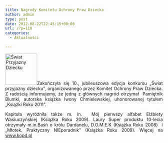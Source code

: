 ```yaml
---
title: Nagrody Komitetu Ochrony Praw Dziecka
author: admin
type: post
date: 2012-08-22T22:45:15+00:00
url: /?p=110
categories:
  - Aktualności

---
```

<p style="text-align: justify;">
  <a href="http://www.ibby.pl/wp-content/uploads/2013/02/spd.jpg" rel="lightbox[110]"><img class="alignleft size-thumbnail wp-image-111" alt="Świat Przyjazny Dziecku" src="http://www.ibby.pl/wp-content/uploads/2013/02/spd-102x100.jpg" width="102" height="100" srcset="http://www.ibby.pl/wp-content/uploads/2013/02/spd-102x100.jpg 102w, http://www.ibby.pl/wp-content/uploads/2013/02/spd-205x200.jpg 205w, http://www.ibby.pl/wp-content/uploads/2013/02/spd.jpg 400w" sizes="(max-width: 102px) 100vw, 102px" /></a>Zakończyła się 10., jubileuszowa edycja konkursu &#8222;Świat przyjazny dziecku&#8221;, organizowanego przez Komitet Ochrony Praw Dziecka. Z radością informujemy, że jedną z głównych nagród otrzymał  Pamiętnik Blumki, autorska książka Iwony Chmielewskiej, uhonorowanej tytułem &#8222;Książki Roku 2011&#8221;.
</p>

<p style="text-align: justify;">
  <!--more-->
</p>

<p style="text-align: justify;">
  Kapituła wyróżniła także m. in.  Mój pierwszy alfabet Elżbiety Wasiuczyńskiej (Książka Roku 2009). Laury Super produktu 10-lecia otrzymały m.in.Baśń o królu Dardanelu, D.O.M.E.K (Książka Roku 2008)  i &#8222;Młotek. Praktyczny NIEporadnik&#8221; (Książka Roku 2009). Więcej na <a href="http://www.kopd.pl/">www.kopd.pl</a>
</p>

<p style="text-align: justify;">
   
</p>